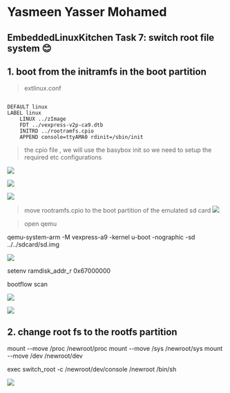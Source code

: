 # Yasmeen Yasser Mohamed
## EmbeddedLinuxKitchen Task 7: switch root file system 😊


## 1. boot from the initramfs in the boot partition 

> extlinux.conf


``` 

DEFAULT linux
LABEL linux
    LINUX ../zImage
    FDT ../vexpress-v2p-ca9.dtb
    INITRD ../rootramfs.cpio
    APPEND console=ttyAMA0 rdinit=/sbin/init

```
>the cpio file  , we will use the basybox init so we need to setup the required etc configurations


![](1.png "")

![](2.png "")

![](3.png "")

> move rootramfs.cpio to the boot partition of the emulated sd card 
![](8.png "")

>open qemu 

qemu-system-arm -M vexpress-a9 -kernel u-boot -nographic -sd ../../sdcard/sd.img 

![](4.png "")


setenv ramdisk_addr_r 0x67000000

bootflow scan

![](5.png "")

![](6.png "")

## 2. change root fs to the rootfs partition 

mount --move /proc /newroot/proc
mount --move /sys /newroot/sys
mount --move /dev /newroot/dev

exec switch_root -c /newroot/dev/console /newroot /bin/sh


![](7.png "")


